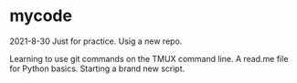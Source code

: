 # mycode
2021-8-30
Just for practice. Usig a new repo. 


Learning to use git commands on the TMUX command line.
A read.me file for Python basics.
Starting a brand new script.
